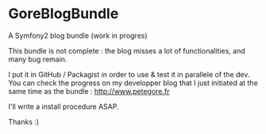 GoreBlogBundle
==============

A Symfony2 blog bundle (work in progres)

This bundle is not complete : the blog misses a lot of functionalities, and many bug remain.

I put it in GitHub / Packagist in order to use & test it in parallele of the dev.
You can check the progress on my developper blog that I just initiated at the same time as the bundle : http://www.petegore.fr

I'll write a install procedure ASAP.

Thanks :)
